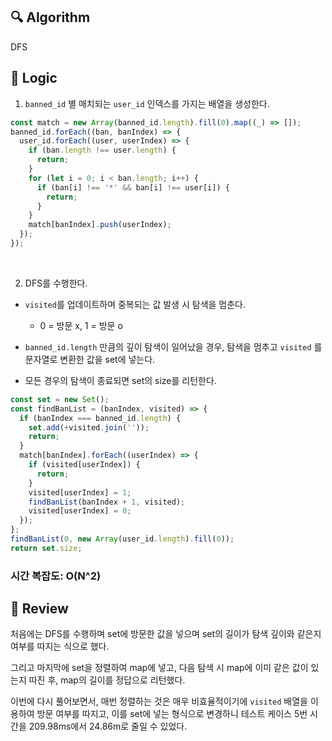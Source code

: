 ## :mag: Algorithm

DFS

## :round_pushpin: Logic

1. `banned_id` 별 매치되는 `user_id` 인덱스를 가지는 배열을 생성한다.

```js
const match = new Array(banned_id.length).fill(0).map((_) => []);
banned_id.forEach((ban, banIndex) => {
  user_id.forEach((user, userIndex) => {
    if (ban.length !== user.length) {
      return;
    }
    for (let i = 0; i < ban.length; i++) {
      if (ban[i] !== '*' && ban[i] !== user[i]) {
        return;
      }
    }
    match[banIndex].push(userIndex);
  });
});
```

<br />

2. DFS를 수행한다.

- `visited`를 업데이트하며 중복되는 값 발생 시 탐색을 멈춘다.

  - 0 = 방문 x, 1 = 방문 o

- `banned_id.length` 만큼의 깊이 탐색이 일어났을 경우, 탐색을 멈추고 `visited` 를 문자열로 변환한 값을 set에 넣는다.

- 모든 경우의 탐색이 종료되면 set의 size를 리턴한다.

```js
const set = new Set();
const findBanList = (banIndex, visited) => {
  if (banIndex === banned_id.length) {
    set.add(+visited.join(''));
    return;
  }
  match[banIndex].forEach((userIndex) => {
    if (visited[userIndex]) {
      return;
    }
    visited[userIndex] = 1;
    findBanList(banIndex + 1, visited);
    visited[userIndex] = 0;
  });
};
findBanList(0, new Array(user_id.length).fill(0));
return set.size;
```

### 시간 복잡도: O(N^2)

## :memo: Review

처음에는 DFS를 수행하며 set에 방문한 값을 넣으며 set의 길이가 탐색 깊이와 같은지 여부를 따지는 식으로 했다.

그리고 마지막에 set을 정렬하여 map에 넣고, 다음 탐색 시 map에 이미 같은 값이 있는지 따진 후, map의 길이를 정답으로 리턴했다.

이번에 다시 풀어보면서, 매번 정렬하는 것은 매우 비효율적이기에 `visited` 배열을 이용하여 방문 여부를 따지고, 이를 set에 넣는 형식으로 변경하니 테스트 케이스 5번 시간을 209.98ms에서 24.86m로 줄일 수 있었다.
